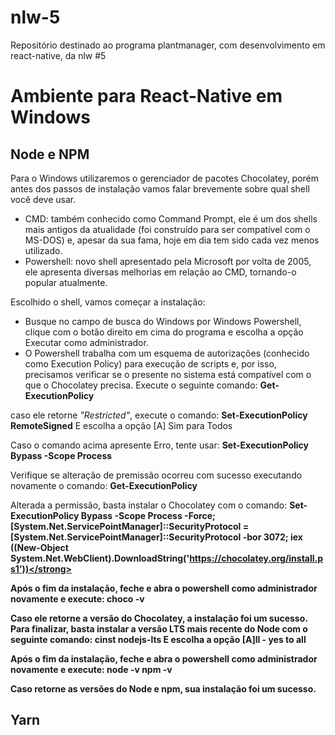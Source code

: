 # nlw-5
Repositório destinado ao programa plantmanager, com desenvolvimento em react-native, da nlw #5

<h1>Ambiente para React-Native em Windows</h1>

<h2> Node e NPM </h2>
<p> Para o Windows utilizaremos o gerenciador de pacotes Chocolatey, porém antes dos passos de instalação vamos falar brevemente sobre qual shell você deve usar. </p>
<ul>
  <li>CMD: também conhecido como Command Prompt, ele é um dos shells mais antigos da atualidade (foi construído para ser compatível com o MS-DOS) e, apesar da sua fama, hoje em dia tem sido cada vez menos utilizado.</li>
  <li>Powershell: novo shell apresentado pela Microsoft por volta de 2005, ele apresenta diversas melhorias em relação ao CMD, tornando-o popular atualmente.</li>
</ul>
Escolhido o shell, vamos começar a instalação:
<ul>
  <li>Busque no campo de busca do Windows por Windows Powershell, clique com o botão direito em cima do programa e escolha a opção Executar como administrador.</li>
  <li>O Powershell trabalha com um esquema de autorizações (conhecido como Execution Policy) para execução de scripts e, por isso, precisamos verificar se o presente no sistema está compatível com o que o Chocolatey precisa. Execute o seguinte comando: <strong>Get-ExecutionPolicy</strong></li>
</ul>

caso ele retorne <em>"Restricted"</em>, execute o comando: 
<strong>Set-ExecutionPolicy RemoteSigned</strong>
E escolha a opção [A] Sim para Todos

Caso o comando acima apresente Erro, tente usar: <strong>Set-ExecutionPolicy Bypass -Scope Process</strong>

Verifique se alteração de premissão ocorreu com sucesso executando novamente o comando: <strong>Get-ExecutionPolicy</strong>

Alterada a permissão, basta instalar o Chocolatey com o comando: <strong>Set-ExecutionPolicy Bypass -Scope Process -Force; [System.Net.ServicePointManager]::SecurityProtocol = [System.Net.ServicePointManager]::SecurityProtocol -bor 3072; iex ((New-Object System.Net.WebClient).DownloadString('https://chocolatey.org/install.ps1'))</strong>

Após o fim da instalação, feche e abra o powershell como administrador novamente e execute: <strong>choco -v</strong>

Caso ele retorne a versão do Chocolatey, a instalação foi um sucesso. Para finalizar, basta instalar a versão LTS mais recente do Node com o seguinte comando: <strong>cinst nodejs-lts</strong>
E escolha a opção [A]ll - yes to all

Após o fim da instalação, feche e abra o powershell como administrador novamente e execute:
<strong>
  node -v
  npm -v
</strong>

Caso retorne as versões do Node e npm, sua instalação foi um sucesso.

<h2> Yarn </h2>
